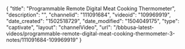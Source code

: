 {
    "title": "Programmable Remote Digital Meat Cooking Thermometer",
    "description": "",
    "channelid": "111091684",
    "videoid": "109969919",
    "date_created": "1502518729",
    "date_modified": "1504049175",
    "type": "captivate",
    "layout": "channelVideo",
    "url": "\/bbbusa-latest-videos\/programmable-remote-digital-meat-cooking-thermometer-3-notes\/111091684-109969919"
}
